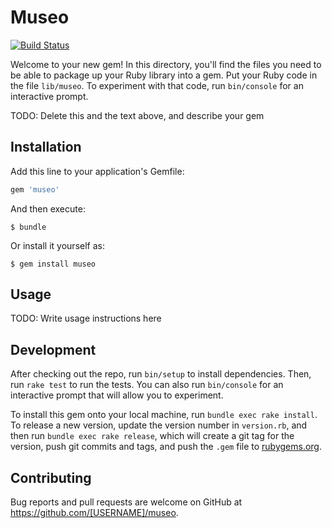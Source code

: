 # Museo

[![Build Status](https://travis-ci.org/danielma/museo.svg?branch=master)](https://travis-ci.org/danielma/museo)

Welcome to your new gem! In this directory, you'll find the files you need to be able to package up your Ruby library into a gem. Put your Ruby code in the file `lib/museo`. To experiment with that code, run `bin/console` for an interactive prompt.

TODO: Delete this and the text above, and describe your gem

## Installation

Add this line to your application's Gemfile:

```ruby
gem 'museo'
```

And then execute:

    $ bundle

Or install it yourself as:

    $ gem install museo

## Usage

TODO: Write usage instructions here

## Development

After checking out the repo, run `bin/setup` to install dependencies. Then, run `rake test` to run the tests. You can also run `bin/console` for an interactive prompt that will allow you to experiment.

To install this gem onto your local machine, run `bundle exec rake install`. To release a new version, update the version number in `version.rb`, and then run `bundle exec rake release`, which will create a git tag for the version, push git commits and tags, and push the `.gem` file to [rubygems.org](https://rubygems.org).

## Contributing

Bug reports and pull requests are welcome on GitHub at https://github.com/[USERNAME]/museo.

